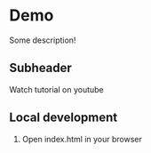 # Demo

Some description!

## Subheader

Watch tutorial on youtube

## Local development

1. Open index.html in your browser

